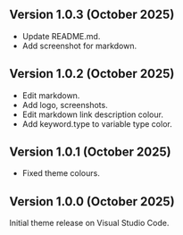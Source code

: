 ## Version 1.0.3 (October 2025)

 - Update README.md.
 - Add screenshot for markdown.

## Version 1.0.2 (October 2025)

 - Edit markdown.
 - Add logo, screenshots.
 - Edit markdown link description colour.
 - Add keyword.type to variable type color.

## Version 1.0.1 (October 2025)

 - Fixed theme colours.

## Version 1.0.0 (October 2025)

Initial theme release on Visual Studio Code.